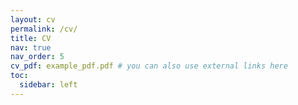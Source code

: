 ```yaml
---
layout: cv
permalink: /cv/
title: CV
nav: true
nav_order: 5
cv_pdf: example_pdf.pdf # you can also use external links here
toc:
  sidebar: left
---
```

